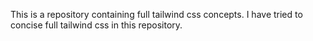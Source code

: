 This is a repository containing full tailwind css concepts. I have tried to concise full tailwind css in this repository. 
